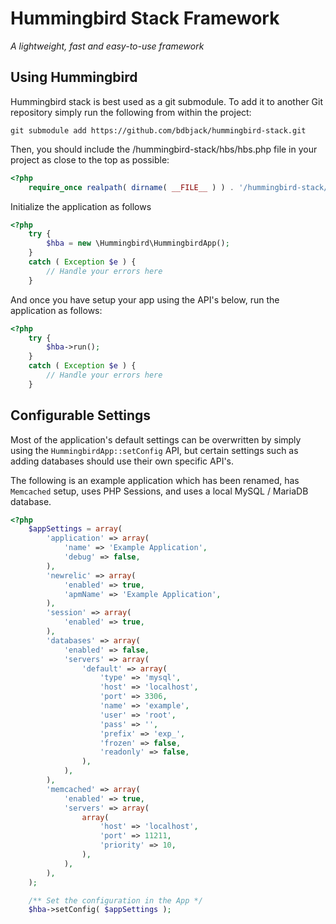 # Hummingbird Stack Framework

*A lightweight, fast and easy-to-use framework*

## Using Hummingbird

Hummingbird stack is best used as a git submodule. To add it to another Git repository simply run the following from within the project:

```
git submodule add https://github.com/bdbjack/hummingbird-stack.git
```

Then, you should include the /hummingbird-stack/hbs/hbs.php file in your project as close to the top as possible:

```php
<?php
	require_once realpath( dirname( __FILE__ ) ) . '/hummingbird-stack/hbs/hbs.php';
```

Initialize the application as follows

```php
<?php
	try {
		$hba = new \Hummingbird\HummingbirdApp();
	}
	catch ( Exception $e ) {
		// Handle your errors here
	}
```

And once you have setup your app using the API's below, run the application as follows:

```php
<?php
	try {
		$hba->run();
	}
	catch ( Exception $e ) {
		// Handle your errors here
	}
```

## Configurable Settings

Most of the application's default settings can be overwritten by simply using the `HummingbirdApp::setConfig` API, but certain settings such as adding databases should use their own specific API's.

The following is an example application which has been renamed, has `Memcached` setup, uses PHP Sessions, and uses a local MySQL / MariaDB database.

```php
<?php
	$appSettings = array(
		'application' => array(
			'name' => 'Example Application',
			'debug' => false,
		),
		'newrelic' => array(
			'enabled' => true,
			'apmName' => 'Example Application',
		),
		'session' => array(
			'enabled' => true,
		),
		'databases' => array(
			'enabled' => false,
			'servers' => array(
				'default' => array(
					'type' => 'mysql',
					'host' => 'localhost',
					'port' => 3306,
					'name' => 'example',
					'user' => 'root',
					'pass' => '',
					'prefix' => 'exp_',
					'frozen' => false,
					'readonly' => false,
				),
			),
		),
		'memcached' => array(
			'enabled' => true,
			'servers' => array(
				array(
					'host' => 'localhost',
					'port' => 11211,
					'priority' => 10,
				),
			),
		),
	);

	/** Set the configuration in the App */
	$hba->setConfig( $appSettings );
```

